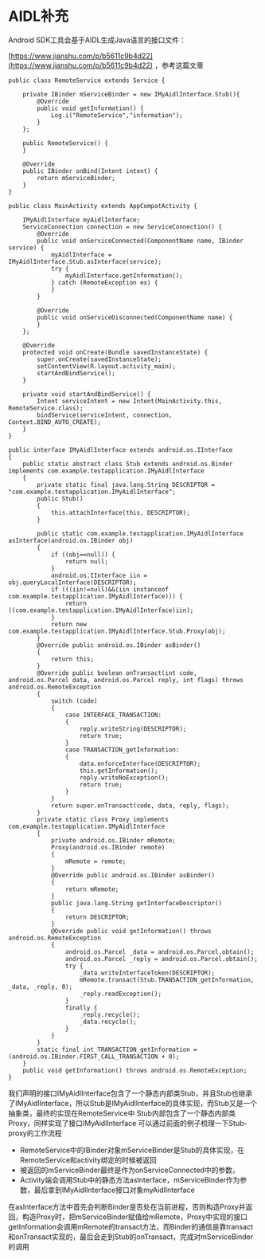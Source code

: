# AIDL补充
Android SDK工具会基于AIDL生成Java语言的接口文件：

[https://www.jianshu.com/p/b5611c9b4d22](https://www.jianshu.com/p/b5611c9b4d22)  ，参考这篇文章

```Plain Text
public class RemoteService extends Service {

    private IBinder mServiceBinder = new IMyAidlInterface.Stub(){
        @Override
        public void getInformation() {
            Log.i("RemoteService","information");
        }
    };

    public RemoteService() {
    }

    @Override
    public IBinder onBind(Intent intent) {
        return mServiceBinder;
    }
}
```
```Plain Text
public class MainActivity extends AppCompatActivity {

    IMyAidlInterface myAidlInterface;
    ServiceConnection connection = new ServiceConnection() {
        @Override
        public void onServiceConnected(ComponentName name, IBinder service) {
            myAidlInterface = IMyAidlInterface.Stub.asInterface(service);
            try {
                myAidlInterface.getInformation();
            } catch (RemoteException ex) {
            }
        }

        @Override
        public void onServiceDisconnected(ComponentName name) {
        }
    };

    @Override
    protected void onCreate(Bundle savedInstanceState) {
        super.onCreate(savedInstanceState);
        setContentView(R.layout.activity_main);
        startAndBindService();
    }

    private void startAndBindService() {
        Intent serviceIntent = new Intent(MainActivity.this, RemoteService.class);
        bindService(serviceIntent, connection, Context.BIND_AUTO_CREATE);
    }
}
```


```Plain Text
public interface IMyAidlInterface extends android.os.IInterface
{
    public static abstract class Stub extends android.os.Binder implements com.example.testapplication.IMyAidlInterface
    {
        private static final java.lang.String DESCRIPTOR = "com.example.testapplication.IMyAidlInterface";
        public Stub()
        {
            this.attachInterface(this, DESCRIPTOR);
        }
        
        public static com.example.testapplication.IMyAidlInterface asInterface(android.os.IBinder obj)
        {
            if ((obj==null)) {
                return null;
            }
            android.os.IInterface iin = obj.queryLocalInterface(DESCRIPTOR);
            if (((iin!=null)&&(iin instanceof com.example.testapplication.IMyAidlInterface))) {
                return ((com.example.testapplication.IMyAidlInterface)iin);
            }
            return new com.example.testapplication.IMyAidlInterface.Stub.Proxy(obj);
        }
        @Override public android.os.IBinder asBinder()
        {
            return this;
        }
        @Override public boolean onTransact(int code, android.os.Parcel data, android.os.Parcel reply, int flags) throws android.os.RemoteException
        {
            switch (code)
            {
                case INTERFACE_TRANSACTION:
                {
                    reply.writeString(DESCRIPTOR);
                    return true;
                }
                case TRANSACTION_getInformation:
                {
                    data.enforceInterface(DESCRIPTOR);
                    this.getInformation();
                    reply.writeNoException();
                    return true;
                }
            }
            return super.onTransact(code, data, reply, flags);
        }
        private static class Proxy implements com.example.testapplication.IMyAidlInterface
        {
            private android.os.IBinder mRemote;
            Proxy(android.os.IBinder remote)
            {
                mRemote = remote;
            }
            @Override public android.os.IBinder asBinder()
            {
                return mRemote;
            }
            public java.lang.String getInterfaceDescriptor()
            {
                return DESCRIPTOR;
            }
            @Override public void getInformation() throws android.os.RemoteException
            {
                android.os.Parcel _data = android.os.Parcel.obtain();
                android.os.Parcel _reply = android.os.Parcel.obtain();
                try {
                    _data.writeInterfaceToken(DESCRIPTOR);
                    mRemote.transact(Stub.TRANSACTION_getInformation, _data, _reply, 0);
                    _reply.readException();
                }
                finally {
                    _reply.recycle();
                    _data.recycle();
                }
            }
        }
        static final int TRANSACTION_getInformation = (android.os.IBinder.FIRST_CALL_TRANSACTION + 0);
    }
    public void getInformation() throws android.os.RemoteException;
}
```




我们声明的接口IMyAidlInterface包含了一个静态内部类Stub，并且Stub也继承了IMyAidlInterface，所以Stub是IMyAidlInterface的具体实现，而Stub又是一个抽象类，最终的实现在RemoteService中
Stub内部包含了一个静态内部类Proxy，同样实现了接口IMyAidlInterface
可以通过前面的例子梳理一下Stub-proxy的工作流程

* RemoteService中的IBinder对象mServiceBinder是Stub的具体实现，在RemoteService和activity绑定的时候被返回
* 被返回的mServiceBinder最终是作为onServiceConnected中的参数，
* Activity端会调用Stub中的静态方法asInterface，mServiceBinder作为参数，最后拿到IMyAidlInterface接口对象myAidlInterface

在asInterface方法中首先会判断Binder是否处在当前进程，否则构造Proxy并返回，构造Proxy时，把mServiceBinder赋值给mRemote，Proxy中实现的接口getInformation会调用mRemote的transact方法，而Binder的通信是靠transact和onTransact实现的，最后会走到Stub的onTransact，完成对mServiceBinder的调用

